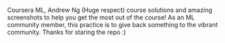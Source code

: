 Coursera ML, Andrew Ng (Huge respect) course solutions and amazing screenshots to help you get the most out of the course! As an ML community member, this practice is to give back something to the vibrant community. Thanks for staring the repo :)